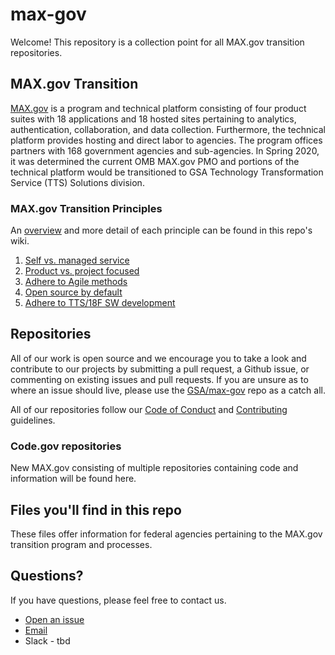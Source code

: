 # max-gov

Welcome! This repository is a collection point for all MAX.gov transition repositories.

## MAX.gov Transition

[MAX.gov](https://max.gov) is a program and technical platform consisting of four product suites with 18 applications and 18 hosted sites pertaining to analytics, authentication, collaboration, and data collection. Furthermore, the technical platform provides hosting and direct labor to agencies. The program offices partners with 168 government agencies and sub-agencies. In Spring 2020, it was determined the current OMB MAX.gov PMO and portions of the technical platform would be transitioned to GSA Technology Transformation Service (TTS) Solutions division.

### MAX.gov Transition Principles

An [overview](https://github.com/GSA/max-gov/wiki/MAX.gov-principles-in-detail) and more detail of each principle can be found in this repo's wiki.

1. [Self vs. managed service](#)
2. [Product vs. project focused](#)
3. [Adhere to Agile methods](#)
4. [Open source by default](#)
5. [Adhere to TTS/18F SW development](#)

## Repositories

All of our work is open source and we encourage you to take a look and contribute to our projects by submitting a pull request, a Github issue, or commenting on existing issues and pull requests. If you are unsure as to where an issue should live, please use the [GSA/max-gov](https://github.com/GSA/max-gov) repo as a catch all.

All of our repositories follow our [Code of Conduct](CODE_OF_CONDUCT.md) and [Contributing](CONTRIBUTING.md) guidelines.

### Code.gov repositories

New MAX.gov consisting of multiple repositories containing code and information will be found here.

## Files you'll find in this repo

These files offer information for federal agencies pertaining to the MAX.gov transition program and processes.

## Questions?

If you have questions, please feel free to contact us.

- [Open an issue](https://github.com/GSA/code-gov/issues/new)
- [Email](mailto:max@gsa.gov)
- Slack - tbd
